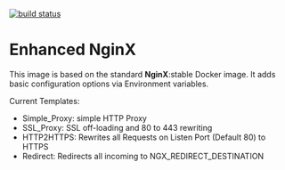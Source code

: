 [![build status](https://git.apa.at/docker/nginx-multitool/badges/master/build.svg)](https://git.apa.at/docker/nginx-multitool/commits/master)

# Enhanced NginX

This image is based on the standard __NginX__:stable Docker image.
It adds basic configuration options via Environment variables.

Current Templates:
- Simple_Proxy: simple HTTP Proxy
- SSL_Proxy: SSL off-loading and 80 to 443 rewriting
- HTTP2HTTPS: Rewrites all Requests on Listen Port (Default 80) to HTTPS
- Redirect: Redirects all incoming to NGX_REDIRECT_DESTINATION


